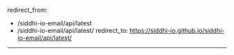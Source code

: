 redirect_from:
  - /siddhi-io-email/api/latest
  - /siddhi-io-email/api/latest/
redirect_to: https://siddhi-io.github.io/siddhi-io-email/api/latest/
---
